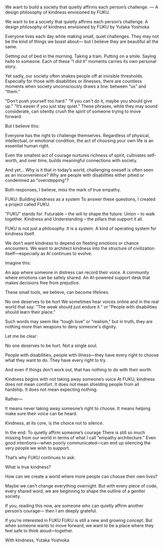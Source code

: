 We want to build a society that quietly affirms each person’s challenge. — A design philosophy of kindness envisioned by FUKU.

We want to be a society that quietly affirms each person’s challenge.
A design philosophy of kindness envisioned by FUKU
by Yutaka Yoshioka

Everyone lives each day while making small, quiet challenges.
They may not be the kind of things we boast about—
but I believe they are beautiful all the same.

Getting out of bed in the morning.
Taking a train.
Putting on a smile.
Saying hello to someone.
Each of these “I did it” moments carries its own personal story.

Yet sadly, our society often shakes people off at invisible thresholds.
Especially for those with disabilities or illnesses,
there are countless moments when society unconsciously draws a line:
between “us” and “them.”

"Don’t push yourself too hard."
"If you can't do it, maybe you should give up."
"It’s easier if you just stay quiet."
These phrases, while they may sound considerate,
can silently crush the spirit of someone trying to move forward.

But I believe this:

Everyone has the right to challenge themselves.
Regardless of physical, intellectual, or emotional condition,
the act of choosing your own life is an essential human right.

Even the smallest act of courage nurtures richness of spirit,
cultivates self-worth, and over time, builds meaningful connections with society.

And yet…
Why is it that in today’s world, challenging oneself is often seen as an inconvenience?
Why are people with disabilities either pitied or condemned as "overstepping"?

Both responses, I believe, miss the mark of true empathy.

FUKU: Building kindness as a system
To answer these questions, I created a project called FUKU.

“FUKU” stands for:
Futurable – the will to shape the future.
Union – to walk together.
Kindness and Understanding – the pillars that support it all.

FUKU is not just a philosophy. It is a system.
A kind of operating system for kindness itself.

We don’t want kindness to depend on fleeting emotions or chance encounters.
We want to architect kindness into the structure of civilization itself—especially as AI continues to evolve.

Imagine this:

An app where someone in distress can record their voice.
A community where emotions can be safely shared.
An AI-powered support desk that makes decisions free from prejudice.

These small tools, we believe, can become lifelines.

No one deserves to be hurt
We sometimes hear voices online and in the real world that say:
“The weak should just endure it.”
or “People with disabilities should learn their place.”

Such words may seem like “tough love” or “realism,”
but in truth, they are nothing more than weapons to deny someone's dignity.

Let me be clear:

No one deserves to be hurt. Not a single soul.

People with disabilities, people with illness—they have every right to choose what they want to do.
They have every right to try.

And even if things don’t work out, that has nothing to do with their worth.

Kindness begins with not taking away someone’s voice
At FUKU, kindness does not mean comfort.
It does not mean shielding people from all hardship.
It does not mean expecting nothing.

Rather—

It means never taking away someone’s right to choose.
It means helping make sure their voice can be heard.

Kindness, at its core, is the choice not to silence.

In the end: To quietly affirm someone’s courage
There is still so much missing from our world in terms of what I call “empathy architecture.”
Even good intentions—when poorly communicated—can end up silencing the very people we wish to support.

That’s why FUKU continues to ask:

What is true kindness?

How can we create a world where more people can choose their own lives?

Maybe we can’t change everything overnight.
But with every piece of code, every shared word,
we are beginning to shape the outline of a gentler society.

If you, reading this now, are someone who can quietly affirm another person’s courage—
then I am deeply grateful.

If you’re interested in FUKU
FUKU is still a new and growing concept.
But when someone wants to move forward,
we want to be a place where they feel safe to think aloud—together.

With kindness,
Yutaka Yoshioka

